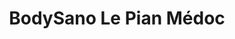 ---
title: "BodySano Le Pian Médoc"
url: /le-pian-medoc/bodysano-le-pian-medoc/
shop: Nahrungsergänzung
---